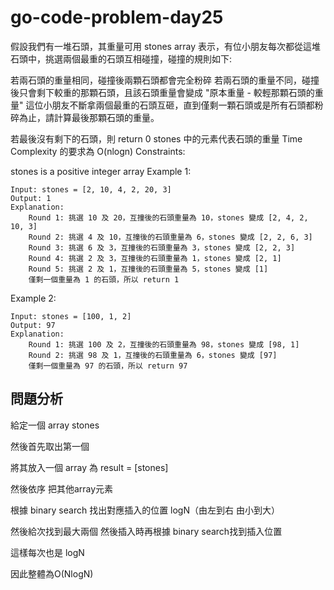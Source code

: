 # go-code-problem-day25

假設我們有一堆石頭，其重量可用 stones array 表示，有位小朋友每次都從這堆石頭中，挑選兩個最重的石頭互相碰撞，碰撞的規則如下:

若兩石頭的重量相同，碰撞後兩顆石頭都會完全粉碎
若兩石頭的重量不同，碰撞後只會剩下較重的那顆石頭，且該石頭重量會變成 "原本重量 - 較輕那顆石頭的重量"
這位小朋友不斷拿兩個最重的石頭互砸，直到僅剩一顆石頭或是所有石頭都粉碎為止，請計算最後那顆石頭的重量。

若最後沒有剩下的石頭，則 return 0
stones 中的元素代表石頭的重量
Time Complexity 的要求為 O(nlogn)
Constraints:

stones is a positive integer array
Example 1:
```script===
Input: stones = [2, 10, 4, 2, 20, 3]
Output: 1
Explanation: 
    Round 1: 挑選 10 及 20，互撞後的石頭重量為 10，stones 變成 [2, 4, 2, 10, 3]
    Round 2: 挑選 4 及 10，互撞後的石頭重量為 6，stones 變成 [2, 2, 6, 3]
    Round 3: 挑選 6 及 3，互撞後的石頭重量為 3，stones 變成 [2, 2, 3]
    Round 4: 挑選 2 及 3，互撞後的石頭重量為 1，stones 變成 [2, 1]
    Round 5: 挑選 2 及 1，互撞後的石頭重量為 5，stones 變成 [1]
    僅剩一個重量為 1 的石頭，所以 return 1
```
Example 2:
```script===
Input: stones = [100, 1, 2]
Output: 97
Explanation: 
    Round 1: 挑選 100 及 2，互撞後的石頭重量為 98，stones 變成 [98, 1]
    Round 2: 挑選 98 及 1，互撞後的石頭重量為 6，stones 變成 [97]
    僅剩一個重量為 97 的石頭，所以 return 97
```
## 問題分析
給定一個 array stones 

然後首先取出第一個

將其放入一個 array 為 result = [stones]

然後依序 把其他array元素

根據 binary search 找出對應插入的位置 logN（由左到右 由小到大）

然後給次找到最大兩個 然後插入時再根據 binary search找到插入位置

這樣每次也是 logN

因此整體為O(NlogN)




